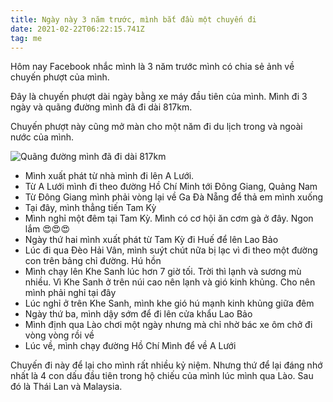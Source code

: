 ```yaml
---
title: Ngày này 3 năm trước, mình bắt đầu một chuyến đi
date: 2021-02-22T06:22:15.741Z
tag: me
---
```

Hôm nay Facebook nhắc mình là 3 năm trước mình có chia sẻ ảnh về chuyến phượt của mình.

Đây là chuyến phượt dài ngày bằng xe máy đầu tiên của mình. Mình đi 3 ngày và quãng đường mình đã đi dài 817km. 

Chuyến phượt này cũng mở màn cho một năm đi du lịch trong và ngoài nước của mình.

![Quãng đường mình đã đi dài 817km](/uploads/153031019_3580843808680339_7818906225064511001_o.jpg "Quãng đường mình đã đi dài 817km")

* Mình xuất phát từ nhà mình đi lên A Lưới. 
* Từ A Lưới mình đi theo đường Hồ Chí Minh tới Đông Giang, Quảng Nam
* Từ Đông Giang mình phải vòng lại về Ga Đà Nẵng để thả em mình xuống
* Tại đây, mình thẳng tiến Tam Kỳ 
* Mình nghỉ một đêm tại Tam Kỳ. Mình có cơ hội ăn cơm gà ở đây. Ngon lắm 😍😍😍
* Ngày thứ hai mình xuất phát từ Tam Kỳ đi Huế để lên Lao Bảo
* Lúc đi qua Đèo Hải Vân, mình suýt chút nữa bị lạc vì đi theo một đường con trên bảng chỉ đường. Hú hồn
* Mình chạy lên Khe Sanh lúc hơn 7 giờ tối. Trời thì lạnh và sương mù nhiều. Vì Khe Sanh ở trên núi cao nên lạnh và gió kinh khủng. Cho nên mình phải nghỉ tại đây
* Lúc nghỉ ở trên Khe Sanh, mình khe gió hú mạnh kinh khủng giữa đêm
* Ngày thứ ba, mình dậy sớm để đi lên cửa khẩu Lao Bảo
* Mình định qua Lào chơi một ngày nhưng mà chỉ nhờ bác xe ôm chở đi vòng vòng rồi về
* Lúc về, mình chạy đường Hồ Chí Mình để về A Lưới

Chuyến đi này để lại cho mình rất nhiều kỷ niệm. Nhưng thứ để lại đáng nhớ nhất là 4 con dấu đầu tiên trong hộ chiếu của mình lúc mình qua Lào. Sau đó là Thái Lan và Malaysia.